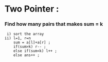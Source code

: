 # Two Pointer :

### Find how many pairs that makes sum = k
     i) sort the array
    ii) l=1, r=n
        sum = a[l]+a[r] ;
        if(sum>k) r-- ;
        else if(sum<k) l++ ;
        else ans++ ;
